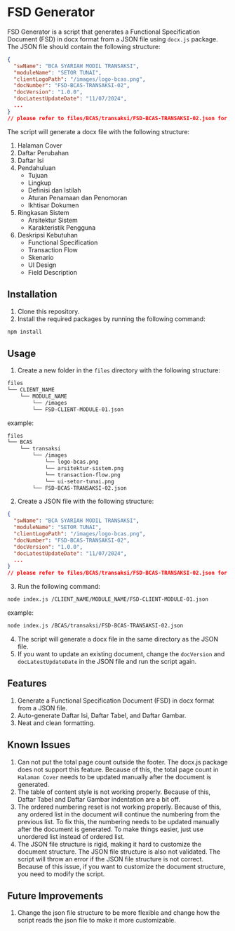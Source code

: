 # FSD Generator

FSD Generator is a script that generates a Functional Specification Document (FSD) in docx format from a JSON file using `docx.js` package. The JSON file should contain the following structure:

```json
{
  "swName": "BCA SYARIAH MODIL TRANSAKSI",
  "moduleName": "SETOR TUNAI",
  "clientLogoPath": "/images/logo-bcas.png",
  "docNumber": "FSD-BCAS-TRANSAKSI-02",
  "docVersion": "1.0.0",
  "docLatestUpdateDate": "11/07/2024",
  ...
}
// please refer to files/BCAS/transaksi/FSD-BCAS-TRANSAKSI-02.json for the complete structure
```

The script will generate a docx file with the following structure:

1. Halaman Cover
2. Daftar Perubahan
3. Daftar Isi
4. Pendahuluan
   - Tujuan
   - Lingkup
   - Definisi dan Istilah
   - Aturan Penamaan dan Penomoran
   - Ikhtisar Dokumen
5. Ringkasan Sistem
   - Arsitektur Sistem
   - Karakteristik Pengguna
6. Deskripsi Kebutuhan
   - Functional Specification
   - Transaction Flow
   - Skenario
   - UI Design
   - Field Description

## Installation

1. Clone this repository.
2. Install the required packages by running the following command:

```bash
npm install
```

## Usage

1. Create a new folder in the `files` directory with the following structure:

```bash
files
└── CLIENT_NAME
    └── MODULE_NAME
        └── /images
        └── FSD-CLIENT-MODULE-01.json
```

example:

```bash
files
└── BCAS
    └── transaksi
        └── /images
            └── logo-bcas.png
            └── arsitektur-sistem.png
            └── transaction-flow.png
            └── ui-setor-tunai.png 
        └── FSD-BCAS-TRANSAKSI-02.json
```

2. Create a JSON file with the following structure:

```json
{
  "swName": "BCA SYARIAH MODIL TRANSAKSI",
  "moduleName": "SETOR TUNAI",
  "clientLogoPath": "/images/logo-bcas.png",
  "docNumber": "FSD-BCAS-TRANSAKSI-02",
  "docVersion": "1.0.0",
  "docLatestUpdateDate": "11/07/2024",
  ...
}
// please refer to files/BCAS/transaksi/FSD-BCAS-TRANSAKSI-02.json for the complete structure
```

3. Run the following command:

```bash
node index.js /CLIENT_NAME/MODULE_NAME/FSD-CLIENT-MODULE-01.json
```

example:

```bash
node index.js /BCAS/transaksi/FSD-BCAS-TRANSAKSI-02.json
```

4. The script will generate a docx file in the same directory as the JSON file.
5. If you want to update an existing document, change the `docVersion` and `docLatestUpdateDate` in the JSON file and run the script again.

## Features

1. Generate a Functional Specification Document (FSD) in docx format from a JSON file.
2. Auto-generate Daftar Isi, Daftar Tabel, and Daftar Gambar.
3. Neat and clean formatting.

## Known Issues

1. Can not put the total page count outside the footer. The docx.js package does not support this feature. Because of this, the total page count in `Halaman Cover` needs to be updated manually after the document is generated.
2. The table of content style is not working properly. Because of this, Daftar Tabel and Daftar Gambar indentation are a bit off.
3. The ordered numbering reset is not working properly. Because of this, any ordered list in the document will continue the numbering from the previous list. To fix this, the numbering needs to be updated manually after the document is generated. To make things easier, just use unordered list instead of ordered list.
4. The JSON file structure is rigid, making it hard to customize the document structure. The JSON file structure is also not validated. The script will throw an error if the JSON file structure is not correct. Because of this issue, if you want to customize the document structure, you need to modify the script.

## Future Improvements

1. Change the json file structure to be more flexible and change how the script reads the json file to make it more customizable.
